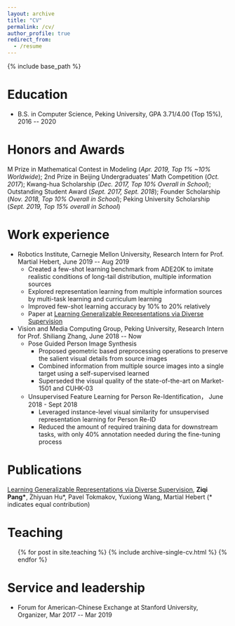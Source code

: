 ```yaml
---
layout: archive
title: "CV"
permalink: /cv/
author_profile: true
redirect_from:
  - /resume
---
```


{% include base_path %}

Education
======
* B.S. in Computer Science, Peking University, GPA 3.71/4.00 (Top 15%), 2016 -- 2020

Honors and Awards
======
M Prize in Mathematical Contest in Modeling (<i>Apr. 2019, Top 1% ~10% Worldwide</i>); 2nd Prize in Beijing Undergraduates’ Math Competition (<i>Oct. 2017</i>); Kwang-hua Scholarship (<i>Dec. 2017, Top 10% Overall in School</i>); Outstanding Student Award (<i>Sept. 2017, Sept. 2018</i>); Founder Scholarship (<i>Nov. 2018, Top 10% Overall in School</i>); Peking University Scholarship (<i>Sept. 2019, Top 15% overall in School</i>)

Work experience
======
* Robotics Institute, Carnegie Mellon University, Research Intern for Prof. Martial Hebert, June 2019 -- Aug 2019
  * Created a few-shot learning benchmark from ADE20K to imitate realistic conditions of long-tail distribution, multiple information sources
  * Explored representation learning from multiple information sources by multi-task learning and curriculum learning
  * Improved few-shot learning accuracy by 10% to 20% relatively
  * Paper at [Learning Generalizable Representations via Diverse Supervision](https://arxiv.org/abs/1911.12911)
* Vision and Media Computing Group, Peking University, Research Intern for Prof. Shiliang Zhang, June 2018 -- Now
  * Pose Guided Person Image Synthesis
    * Proposed geometric based preprocessing operations to preserve the salient visual details from source images
    * Combined information from multiple source images into a single target using a self-supervised learned
    * Superseded the visual quality of the state-of-the-art on Market-1501 and CUHK-03
  * Unsupervised Feature Learning for Person Re-Identification， June 2018 - Sept 2018
    * Leveraged instance-level visual similarity for unsupervised representation learning for Person Re-ID
    * Reduced the amount of required training data for downstream tasks, with only 40% annotation needed during the fine-tuning process

Publications
======
  [Learning Generalizable Representations via Diverse Supervision](https://arxiv.org/abs/1911.12911), <b> Ziqi Pang\*</b>, Zhiyuan Hu\*, Pavel Tokmakov, Yuxiong Wang, Martial Hebert (\* indicates equal contribution) 
  
Teaching
======
  <ul>{% for post in site.teaching %}
    {% include archive-single-cv.html %}
  {% endfor %}</ul>
  
Service and leadership
======
* Forum for American-Chinese Exchange at Stanford University, Organizer, Mar 2017 -- Mar 2019
